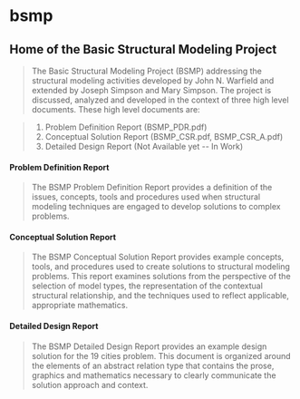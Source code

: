 bsmp
====

## Home of the Basic Structural Modeling Project

>The Basic Structural Modeling Project (BSMP) addressing the structural modeling activities developed by John N. Warfield and extended by Joseph Simpson and Mary Simpson.  The project is discussed, analyzed and developed in the context of three high level documents.  These high level documents are:

>1. Problem Definition Report (BSMP_PDR.pdf)
>2. Conceptual Solution Report (BSMP_CSR.pdf, BSMP_CSR_A.pdf)
>3. Detailed Design Report (Not Available yet -- In Work)

#### Problem Definition Report

>The BSMP Problem Definition Report provides a definition of the issues, concepts, tools and procedures used when structural modeling techniques are engaged to develop solutions to complex problems. 

#### Conceptual Solution Report

>The BSMP Conceptual Solution Report provides example concepts, tools, and procedures used to create solutions to structural modeling problems. This report examines solutions from the perspective of the selection of model types, the representation of the contextual structural relationship, and the techniques used to reflect applicable, appropriate mathematics. 

#### Detailed Design Report

>The BSMP Detailed Design Report provides an example design solution for the 19 cities problem.  This document is organized around the elements of an abstract relation type that contains the prose, graphics and mathematics necessary to clearly communicate the solution approach and context.
